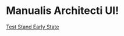 # Manualis Architecti UI!

[Test Stand Early State](https://user-images.githubusercontent.com/62011101/195860070-42c0412c-dbfc-430c-8a06-803a6ff7e6c3.jpeg)
